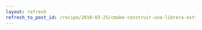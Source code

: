 ```yaml
---
layout: refresh
refresh_to_post_id: /recipe/2010-03-25/cmake-construir-una-librera-esttica-y-o-dinmica
---
```

